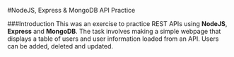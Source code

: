 #NodeJS, Express & MongoDB API Practice

###Introduction
This was an exercise to practice REST APIs using <strong>NodeJS</strong>, <strong>Express</strong> and <strong>MongoDB</strong>. The task involves making a simple webpage that displays a table of users and user information loaded from an API. Users can be added, deleted and updated.
